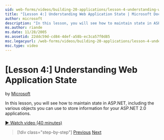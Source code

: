 ```yaml
---
uid: web-forms/videos/building-20-applications/lesson-4-understanding-web-application-state
title: "[Lesson 4:] Understanding Web Application State | Microsoft Docs"
author: microsoft
description: "In this lesson, you will see how to maintain state in ASP.NET, including the various objects you can use to store information for your ASP.NET 2.0 applicatio..."
ms.author: riande
ms.date: 11/28/2005
ms.assetid: 22ddc59d-cd84-4def-a58b-ec3ca57f0d85
msc.legacyurl: /web-forms/videos/building-20-applications/lesson-4-understanding-web-application-state
msc.type: video
---
```

# [Lesson 4:] Understanding Web Application State

by [Microsoft](https://github.com/microsoft)

In this lesson, you will see how to maintain state in ASP.NET, including the various objects you can use to store information for your ASP.NET 2.0 applications.

[&#9654; Watch video (40 minutes)](https://channel9.msdn.com/Blogs/ASP-NET-Site-Videos/lesson-4-understanding-web-application-state)

> [!div class="step-by-step"]
> [Previous](lesson-3-understanding-more-about-events-and-postback.md)
> [Next](lesson-5-debugging-and-tracing-your-website.md)
